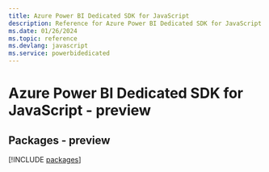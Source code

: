 ```yaml
---
title: Azure Power BI Dedicated SDK for JavaScript
description: Reference for Azure Power BI Dedicated SDK for JavaScript
ms.date: 01/26/2024
ms.topic: reference
ms.devlang: javascript
ms.service: powerbidedicated
---
```

# Azure Power BI Dedicated SDK for JavaScript - preview
## Packages - preview
[!INCLUDE [packages](power-bi-dedicated-index.md)]